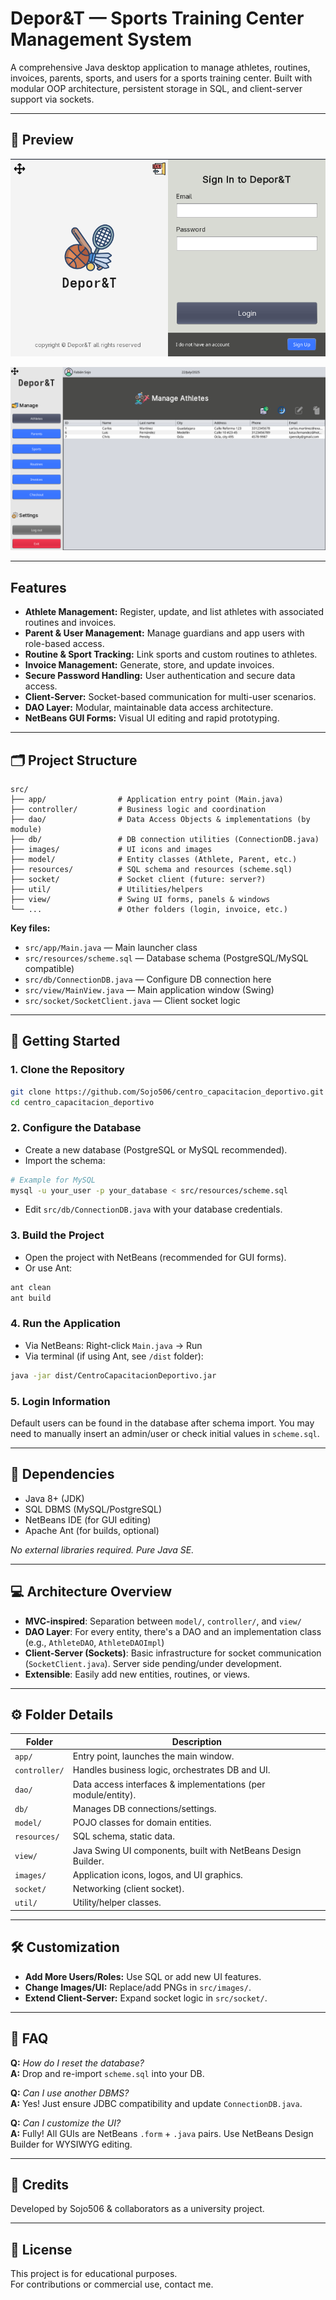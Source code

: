 
# Depor&T — Sports Training Center Management System

A comprehensive Java desktop application to manage athletes, routines, invoices, parents, sports, and users for a sports training center. Built with modular OOP architecture, persistent storage in SQL, and client-server support via sockets.

---

## 📸 Preview

![Login Screen](src/images/login_deport.png)

![Login Screen](src/images/mainview_deport.png)

---

## Features

- **Athlete Management:** Register, update, and list athletes with associated routines and invoices.
- **Parent & User Management:** Manage guardians and app users with role-based access.
- **Routine & Sport Tracking:** Link sports and custom routines to athletes.
- **Invoice Management:** Generate, store, and update invoices.
- **Secure Password Handling:** User authentication and secure data access.
- **Client-Server:** Socket-based communication for multi-user scenarios.
- **DAO Layer:** Modular, maintainable data access architecture.
- **NetBeans GUI Forms:** Visual UI editing and rapid prototyping.

---

## 🗂️ Project Structure

```
src/
├── app/                # Application entry point (Main.java)
├── controller/         # Business logic and coordination
├── dao/                # Data Access Objects & implementations (by module)
├── db/                 # DB connection utilities (ConnectionDB.java)
├── images/             # UI icons and images
├── model/              # Entity classes (Athlete, Parent, etc.)
├── resources/          # SQL schema and resources (scheme.sql)
├── socket/             # Socket client (future: server?)
├── util/               # Utilities/helpers
├── view/               # Swing UI forms, panels & windows
└── ...                 # Other folders (login, invoice, etc.)
```

**Key files:**
- `src/app/Main.java` — Main launcher class
- `src/resources/scheme.sql` — Database schema (PostgreSQL/MySQL compatible)
- `src/db/ConnectionDB.java` — Configure DB connection here
- `src/view/MainView.java` — Main application window (Swing)
- `src/socket/SocketClient.java` — Client socket logic

---

## 🚀 Getting Started

### 1. **Clone the Repository**

```sh
git clone https://github.com/Sojo506/centro_capacitacion_deportivo.git
cd centro_capacitacion_deportivo
```

### 2. **Configure the Database**

- Create a new database (PostgreSQL or MySQL recommended).
- Import the schema:

```sh
# Example for MySQL
mysql -u your_user -p your_database < src/resources/scheme.sql
```

- Edit `src/db/ConnectionDB.java` with your database credentials.

### 3. **Build the Project**

- Open the project with NetBeans (recommended for GUI forms).
- Or use Ant:

```sh
ant clean
ant build
```

### 4. **Run the Application**

- Via NetBeans: Right-click `Main.java` → Run
- Via terminal (if using Ant, see `/dist` folder):

```sh
java -jar dist/CentroCapacitacionDeportivo.jar
```

### 5. **Login Information**

Default users can be found in the database after schema import. You may need to manually insert an admin/user or check initial values in `scheme.sql`.

---

## 🧩 Dependencies

- Java 8+ (JDK)
- SQL DBMS (MySQL/PostgreSQL)
- NetBeans IDE (for GUI editing)
- Apache Ant (for builds, optional)

*No external libraries required. Pure Java SE.*

---

## 💻 Architecture Overview

- **MVC-inspired**: Separation between `model/`, `controller/`, and `view/`
- **DAO Layer**: For every entity, there's a DAO and an implementation class (e.g., `AthleteDAO`, `AthleteDAOImpl`)
- **Client-Server (Sockets)**: Basic infrastructure for socket communication (`SocketClient.java`). Server side pending/under development.
- **Extensible**: Easily add new entities, routines, or views.

---

## ⚙️ Folder Details

| Folder          | Description                                                      |
|-----------------|------------------------------------------------------------------|
| `app/`          | Entry point, launches the main window.                           |
| `controller/`   | Handles business logic, orchestrates DB and UI.                  |
| `dao/`          | Data access interfaces & implementations (per module/entity).    |
| `db/`           | Manages DB connections/settings.                                 |
| `model/`        | POJO classes for domain entities.                                |
| `resources/`    | SQL schema, static data.                                         |
| `view/`         | Java Swing UI components, built with NetBeans Design Builder.    |
| `images/`       | Application icons, logos, and UI graphics.                       |
| `socket/`       | Networking (client socket).                                      |
| `util/`         | Utility/helper classes.                                          |

---

## 🛠️ Customization

- **Add More Users/Roles:** Use SQL or add new UI features.
- **Change Images/UI:** Replace/add PNGs in `src/images/`.
- **Extend Client-Server:** Expand socket logic in `src/socket/`.

---

## 🙋 FAQ

**Q:** _How do I reset the database?_  
**A:** Drop and re-import `scheme.sql` into your DB.

**Q:** _Can I use another DBMS?_  
**A:** Yes! Just ensure JDBC compatibility and update `ConnectionDB.java`.

**Q:** _Can I customize the UI?_  
**A:** Fully! All GUIs are NetBeans `.form` + `.java` pairs. Use NetBeans Design Builder for WYSIWYG editing.

---

## 👥 Credits

Developed by Sojo506 & collaborators as a university project.

---

## 📄 License

This project is for educational purposes.  
For contributions or commercial use, contact me.
